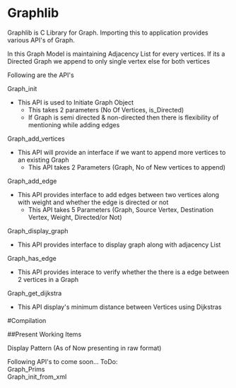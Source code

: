 # Graphlib
Graphlib is C Library for Graph. Importing this to application provides various API's of Graph.

In this Graph Model is maintaining Adjacency List for every vertices. 
If its a Directed Graph we append to only single vertex else for both vertices


Following are the API's

Graph_init

  - This API is used to Initiate Graph Object
      - This takes 2 parameters (No Of Vertices, is_Directed)
      - If Graph is semi directed & non-directed then there is flexibility of mentioning while adding edges

Graph_add_vertices

  - This API will provide an interface if we want to append more vertices to an existing Graph
      - This API takes 2 Parameters (Graph, No of New vertices to append)

Graph_add_edge
  
  - This API provides interface to add edges between two vertices along with weight and 
    whether the edge is directed or not
      - This API takes 5 Parameters (Graph, Source Vertex, Destination Vertex, Weight, Directed/or Not)

Graph_display_graph

  - This API provides interface to display graph along with adjacency List

Graph_has_edge

  - This API provides interace to verify whether the there is a edge 
    between 2 vertices in a Graph
      
Graph_get_dijkstra

  - This API display's minimum distance between Vertices using Dijkstras

#Compilation


##Present Working Items

  Display Pattern (As of Now presenting in raw format)

  Following API's to come soon...
ToDo: <br/>
  Graph_Prims <br />
  Graph_init_from_xml <br />
